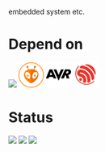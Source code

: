 <p>
embedded system etc.
</p>

# Depend on
<p>
<img src="https://skillicons.dev/icons?i=arduino,raspberrypi,bash,rust,c,cpp,cs,dotnet,py,selenium,js,docker,bots,godot,unity,atom,vscode,vim,neovim,git,github">
<img height=50px src="platformio.svg">
<img height=50px src="avr.svg">
<img height=50px src="espressif-systems.svg">
</p>

# Status
<p>
<img height=150px src="https://github-readme-stats.vercel.app/api/top-langs/?username=acaValkyrie&layout=compact&theme=onedark">
<img height=150px src="https://github-readme-stats.vercel.app/api?username=acaValkyrie&count_private=true&show_icons=true&theme=onedark">
<img src="https://github-profile-trophy.vercel.app/?username=acaValkyrie&theme=onedark">
<p>
